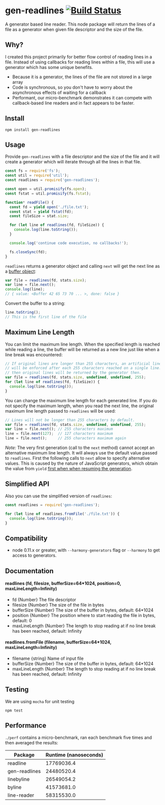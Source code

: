 gen-readlines [![Build Status](https://travis-ci.org/neurosnap/gen-readlines.svg?branch=master)](https://travis-ci.org/neurosnap/gen-readlines)
=====================

A generator based line reader. This node package will return the lines of a file
as a generator when given file descriptor and the size of the file.

Why?
---

I created this project primarily for better flow control of reading lines in a file.
Instead of using callbacks for reading lines within a file, this will use a generator which has some unique benefits.

* Because it is a generator, the lines of the file are not stored in a large array
* Code is synchronous, so you don't have to worry about the asynchronous effects of waiting for a callback
* Performant, our micro-benchmark demonstrates it can compete with callback-based line readers and in fact appears to be faster.

Install
-------

```
npm install gen-readlines
```

Usage
-----

Provide `gen-readlines` with a file descriptor and the size of the file and it will
create a generator which will iterate through all the lines in that file.

```js
const fs = require('fs');
const util = require('util');
const readlines = require('gen-readlines');

const open = util.promisify(fs.open);
const fstat = util.promisify(fs.fstat);

function* readFile() {
  const fd = yield open('./file.txt');
  const stat = yield fstat(fd);
  const fileSize = stat.size;

  for (let line of readlines(fd, fileSize)) {
    console.log(line.toString());
  }

  console.log('continue code execution, no callbacks!');

  fs.closeSync(fd);
}
```

`readlines` returns a generator object and calling `next` will get the next
line as a [buffer object](https://nodejs.org/api/buffer.html):

```js
var file = readlines(fd, stats.size);
var line = file.next();
console.log(line);
// { value: <Buffer 42 65 73 70 ... >, done: false }
```

Convert the buffer to a string:

```js
line.toString();
// This is the first line of the file
```

## Maximum Line Length

You can limit the maximum line length. When the specified length is reached while reading a line, the buffer will be returned as a new line just like when a line break was encountered:

```js
// If original lines are longer than 255 characters, an artificial line break
// will be enforced after each 255 characters reached on a single line. More
// then original lines will be returned by the generator then.
var file = readlines(fd, stats.size, undefined, undefined, 255);
for (let line of readlines(fd, fileSize)) {
  console.log(line.toString());
}
```

You can change the maximum line length for each generated line. If you do not specify the maximum length, when you read the next line, the original maximum line length passed to `readlines` will be used:

```js
// Lines will not be longer than 255 characters by default.
var file = readlines(fd, stats.size, undefined, undefined, 255);
var line = file.next(); // 255 characters maximum
line = file.next(127);  // 127 characters maximum
line = file.next();     // 255 characters maximum again
```

*Note:* The very first generation (call to the `next` method) cannot accept an alternative maximum line length. It will always use the default value passed to `readlines`. First the following calls to `next` allow to specify alternative values. This is caused by the nature of JavaScript generators, which obtain the value from `yield` [first when when resuming the generation](https://stackoverflow.com/a/37355045/623816).

## Simplified API

Also you can use the simplified version of `readlines`:
```js
const readlines = require('gen-readlines');

for (let line of readlines.fromFile('./file.txt')) {
  console.log(line.toString());
}
```

Compatibility
-------------

* node 0.11.x or greater, with `--harmony-generators` flag or `--harmony` to get access to generators.

Documentation
-------------

#### readlines (fd, filesize, bufferSize=64\*1024, position=0, maxLineLength=Infinity)

 * fd {Number} The file descriptor
 * filesize {Number} The size of the file in bytes
 * bufferSize {Number} The size of the buffer in bytes, default: 64\*1024
 * position {Number} The position where to start reading the file in bytes, default: 0
 * maxLineLength {Number} The length to stop reading at if no line break has been reached, default: Infinity

#### readlines.fromFile (filename, bufferSize=64\*1024, maxLineLength=Infinity)

 * filename {string} Name of input file
 * bufferSize {Number} The size of the buffer in bytes, default: 64\*1024
 * maxLineLength {Number} The length to stop reading at if no line break has been reached, default: Infinity

Testing
-------

We are using `mocha` for unit testing

```
npm test
```

Performance
-----------

`./perf` contains a micro-benchmark, ran each benchmark five times and then averaged the results:

| Package       | Runtime (nanoseconds) |
|---------------|-----------------------|
| readline      | 17769036.4            |
| gen-readlines | 24480520.4            |
| linebyline    | 26549054.2            |
| byline        | 41573681.0            |
| line-reader   | 58315530.0            |
